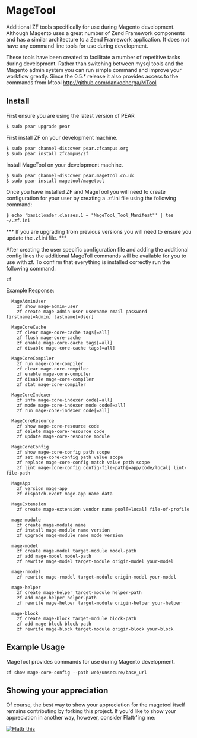 # MageTool #

Additional ZF tools specifically for use during Magento development. Although Magento uses a great number of Zend Framework components and has a similar architecture to a Zend Framework application. It does not have any command line tools for use during development.

These tools have been created to facilitate a number of repetitive tasks during development. Rather than switching between mysql tools and the Magento admin system you can run simple command and improve your workflow greatly. Since the 0.5.* release it also provides access to the commands from Mtool http://github.com/dankocherga/MTool

## Install ##

First ensure you are using the latest version of PEAR

    $ sudo pear upgrade pear

First install ZF on your development machine.

	$ sudo pear channel-discover pear.zfcampus.org
	$ sudo pear install zfcampus/zf
	
Install MageTool on your development machine.

	$ sudo pear channel-discover pear.magetool.co.uk
	$ sudo pear install magetool/magetool
	
Once you have installed ZF and MageTool you will need to create configuration for your user by creating a .zf.ini file using the following command:

	$ echo 'basicloader.classes.1 = "MageTool_Tool_Manifest"' | tee ~/.zf.ini 
	
*** If you are upgrading from previous versions you will need to ensure you update the .zf.ini file. ***
	
After creating the user specific configuration file and adding the additional config lines the additional MageToll commands will be available for you to use with zf. To confirm that everything is installed correctly run the following command:

	zf
	
Example Response:

      MageAdminUser
        zf show mage-admin-user
        zf create mage-admin-user username email password firstname[=Admin] lastname[=User]

      MageCoreCache
        zf clear mage-core-cache tags[=all]
        zf flush mage-core-cache
        zf enable mage-core-cache tags[=all]
        zf disable mage-core-cache tags[=all]

      MageCoreCompiler
        zf run mage-core-compiler
        zf clear mage-core-compiler
        zf enable mage-core-compiler
        zf disable mage-core-compiler
        zf stat mage-core-compiler

      MageCoreIndexer
        zf info mage-core-indexer code[=all]
        zf mode mage-core-indexer mode code[=all]
        zf run mage-core-indexer code[=all]

      MageCoreResource
        zf show mage-core-resource code
        zf delete mage-core-resource code
        zf update mage-core-resource module

      MageCoreConfig
        zf show mage-core-config path scope
        zf set mage-core-config path value scope
        zf replace mage-core-config match value path scope
        zf lint mage-core-config config-file-path[=app/code/local] lint-file-path

      MageApp
        zf version mage-app
        zf dispatch-event mage-app name data

      MageExtension
        zf create mage-extension vendor name pool[=local] file-of-profile

      mage-module
        zf create mage-module name
        zf install mage-module name version
        zf upgrade mage-module name mode version

      mage-model
        zf create mage-model target-module model-path
        zf add mage-model model-path
        zf rewrite mage-model target-module origin-model your-model

      mage-rmodel
        zf rewrite mage-rmodel target-module origin-model your-model

      mage-helper
        zf create mage-helper target-module helper-path
        zf add mage-helper helper-path
        zf rewrite mage-helper target-module origin-helper your-helper

      mage-block
        zf create mage-block target-module block-path
        zf add mage-block block-path
        zf rewrite mage-block target-module origin-block your-block
	
## Example Usage ##

MageTool provides commands for use during Magento development.

	zf show mage-core-config --path web/unsecure/base_url
	
## Showing your appreciation ##

Of course, the best way to show your appreciation for the magetool itself remains
contributing by forking this project.  If you'd like to show your appreciation in
another way, however, consider Flattr'ing me:

[![Flattr this][2]][1]

[1]: http://flattr.com/thing/71078/MageTool
[2]: http://api.flattr.com/button/button-compact-static-100x17.png	